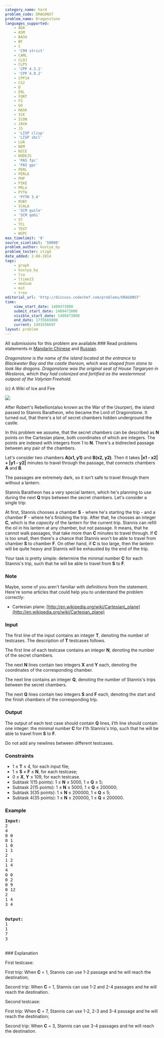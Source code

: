 ```yaml
---
category_name: hard
problem_code: DRAGONST
problem_name: Dragonstone
languages_supported:
    - ADA
    - ASM
    - BASH
    - BF
    - C
    - 'C99 strict'
    - CAML
    - CLOJ
    - CLPS
    - 'CPP 4.3.2'
    - 'CPP 4.9.2'
    - CPP14
    - CS2
    - D
    - ERL
    - FORT
    - FS
    - GO
    - HASK
    - ICK
    - ICON
    - JAVA
    - JS
    - 'LISP clisp'
    - 'LISP sbcl'
    - LUA
    - NEM
    - NICE
    - NODEJS
    - 'PAS fpc'
    - 'PAS gpc'
    - PERL
    - PERL6
    - PHP
    - PIKE
    - PRLG
    - PYTH
    - 'PYTH 3.4'
    - RUBY
    - SCALA
    - 'SCM guile'
    - 'SCM qobi'
    - ST
    - TCL
    - TEXT
    - WSPC
max_timelimit: '8'
source_sizelimit: '50000'
problem_author: kostya_by
problem_tester: stzgd
date_added: 2-08-2014
tags:
    - graph
    - kostya_by
    - lca
    - ltime15
    - medium
    - mst
    - tree
editorial_url: 'http://discuss.codechef.com/problems/DRAGONST'
time:
    view_start_date: 1409473800
    submit_start_date: 1409473800
    visible_start_date: 1409473800
    end_date: 1735669800
    current: 1493556697
layout: problem
---
```

All submissions for this problem are available.###  Read problems statements in [Mandarin Chinese](http://www.codechef.com/download/translated/LTIME15/mandarin/DRAGONST.pdf) and [Russian](http://www.codechef.com/download/translated/LTIME15/russian/DRAGONST.pdf).

_Dragonstone is the name of the island located at the entrance to Blackwater Bay and the castle thereon, which was shaped from stone to look like dragons. Dragonstone was the original seat of House Targaryen in Westeros, which they had colonized and fortified as the westernmost outpost of the Valyrian Freehold._

(c) A Wiki of Ice and Fire

![](/download/extimages/5423a2b5abc2376c9e1cab20b3b68ddf.jpg)

After Robert's Rebellion(also known as the War of the Usurper), the island passed to Stannis Baratheon, who became the Lord of Dragonstone. It turned out, that there's a lot of secret chambers hidden underground the castle.

In this problem we assume, that the secret chambers can be described as **N** points on the Cartesian plane, both coordinates of which are integers. The points are indexed with integers from 1 to **N**. There's a bidirected passage between any pair of the chambers.

Let's consider two chambers **A(x1, y1)** and **B(x2, y2)**. Then it takes **|x1 - x2| + |y1 - y2|** minutes to travel through the passage, that connects chambers **A** and **B**.

The passages are extremely dark, so it isn't safe to travel through them without a lantern.

Stannis Baratheon has a very special lantern, which he's planning to use during the next **Q** trips between the secret chambers. Let's consider a single trip:

At first, Stannis chooses a chamber **S** - where he's starting the trip - and a chamber **F** - where he's finishing the trip. After that, he chooses an integer **C**, which is the _capacity_ of the lantern for the current trip. Stannis can refill the oil in his lantern at any chamber, but not passage. It means, that he cannot walk passages, that take more than **C** minutes to travel through. If **C** is too small, then there's a chance that Stannis won't be able to travel from chamber **S** to chamber **F**. On other hand, if **C** is too large, then the lantern will be quite heavy and Stannis will be exhausted by the end of the trip.

Your task is pretty simple: determine the minimal number **C** for each Stannis's trip, such that he will be able to travel from **S** to **F**.

### Note

Maybe, some of you aren't familiar with definitions from the statement. Here're some articles that could help you to understand the problem correctly:

- Cartesian plane: [http://en.wikipedia.org/wiki/Cartesian\_plane](http://en.wikipedia.org/wiki/Cartesian_plane)

### Input

The first line of the input contains an integer **T**, denoting the number of testcases. The description of **T** testcases follows.

The first line of each testcase contains an integer **N**, denoting the number of the secret chambers.

The next **N** lines contain two integers **X** and **Y** each, denoting the coordinates of the corresponding chamber.

The next line contains an integer **Q**, denoting the number of Stannis's trips between the secret chambers.

The next **Q** lines contain two integers **S** and **F** each, denoting the start and the finish chambers of the corresponding trip.

### Output

The output of each test case should contain **Q** lines, **i**'th line should contain one integer: the minimal number **C** for **i**'th Stannis's trip, such that he will be able to travel from **S** to **F**.

Do not add any newlines between different testcases.

### Constraints

- 1 ≤ **T** ≤ 4, for each input file;
- 1 ≤ **S** ≠ **F** ≤ **N**, for each testcase;
- 0 ≤ **X**, **Y** ≤ 109, for each testcase.
- Subtask 1(15 points): 1 ≤ **N** ≤ 5000, 1 ≤ **Q** ≤ 5;
- Subtask 2(15 points): 1 ≤ **N** ≤ 5000, 1 ≤ **Q** ≤ 200000;
- Subtask 3(35 points): 1 ≤ **N** ≤ 200000, 1 ≤ **Q** ≤ 5;
- Subtask 4(35 points): 1 ≤ **N** ≤ 200000, 1 ≤ **Q** ≤ 200000.

### Example

<pre><b>Input:</b>
2
4
0 0
0 1
1 0 
1 1
2
1 2
1 4
4
0 0
0 2
0 9
0 12
2
1 4
3 4


<b>Output:</b>
1
1
7
3

</pre>### Explanation
First testcase:

First trip: When **C** = 1, Stannis can use 1-2 passage and he will reach the destination;

Second trip: When **C** = 1, Stannis can use 1-2 and 2-4 passages and he will reach the destination.

Second testcase:

First trip: When **C** = 7, Stannis can use 1-2, 2-3 and 3-4 passage and he will reach the destination;

Second trip: When **C** = 3, Stannis can use 3-4 passages and he will reach the destination.
